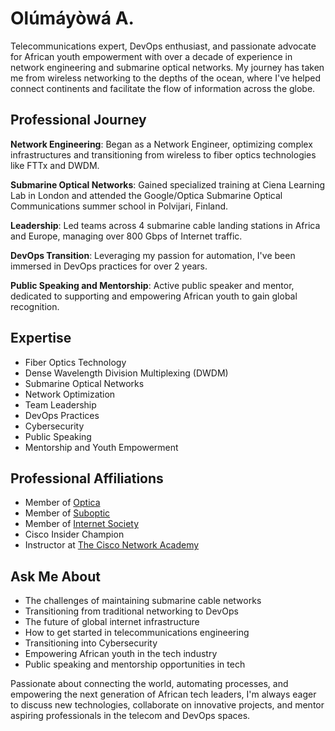 # Olúmáyòwá A.

Telecommunications expert, DevOps enthusiast, and passionate advocate for African youth empowerment with over a decade of experience in network engineering and submarine optical networks. My journey has taken me from wireless networking to the depths of the ocean, where I've helped connect continents and facilitate the flow of information across the globe.

## Professional Journey

**Network Engineering**: Began as a Network Engineer, optimizing complex infrastructures and transitioning from wireless to fiber optics technologies like FTTx and DWDM.

**Submarine Optical Networks**: Gained specialized training at Ciena Learning Lab in London and attended the Google/Optica Submarine Optical Communications summer school in Polvijari, Finland.

**Leadership**: Led teams across 4 submarine cable landing stations in Africa and Europe, managing over 800 Gbps of Internet traffic.

**DevOps Transition**: Leveraging my passion for automation, I've been immersed in DevOps practices for over 2 years.

**Public Speaking and Mentorship**: Active public speaker and mentor, dedicated to supporting and empowering African youth to gain global recognition.

## Expertise

- Fiber Optics Technology
- Dense Wavelength Division Multiplexing (DWDM)
- Submarine Optical Networks
- Network Optimization
- Team Leadership
- DevOps Practices
- Cybersecurity
- Public Speaking
- Mentorship and Youth Empowerment

## Professional Affiliations

- Member of [Optica](https://www.optica.org/)
- Member of [Suboptic](https://suboptic.org/)
- Member of [Internet Society](https://www.internetsociety.org/)
- Cisco Insider Champion
- Instructor at [The Cisco Network Academy](https://netacad.com)

## Ask Me About

- The challenges of maintaining submarine cable networks
- Transitioning from traditional networking to DevOps
- The future of global internet infrastructure
- How to get started in telecommunications engineering
- Transitioning into Cybersecurity
- Empowering African youth in the tech industry
- Public speaking and mentorship opportunities in tech

Passionate about connecting the world, automating processes, and empowering the next generation of African tech leaders, I'm always eager to discuss new technologies, collaborate on innovative projects, and mentor aspiring professionals in the telecom and DevOps spaces.